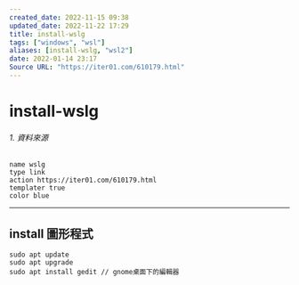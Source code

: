 ```yaml
---
created_date: 2022-11-15 09:38
updated_date: 2022-11-22 17:29
title: install-wslg
tags: ["windows", "wsl"]
aliases: [install-wslg, "wsl2"]
date: 2022-01-14 23:17
Source URL: "https://iter01.com/610179.html"
---
```


# install-wslg

###### 1. 資料來源

 ```button  
name wslg
type link  
action https://iter01.com/610179.html
templater true  
color blue
```

---

## install 圖形程式

```shell
sudo apt update
sudo apt upgrade
sudo apt install gedit // gnome桌面下的編輯器
```
